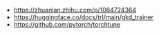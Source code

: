 - https://zhuanlan.zhihu.com/p/1064724364
- https://huggingface.co/docs/trl/main/gkd_trainer
- https://github.com/pytorch/torchtune
